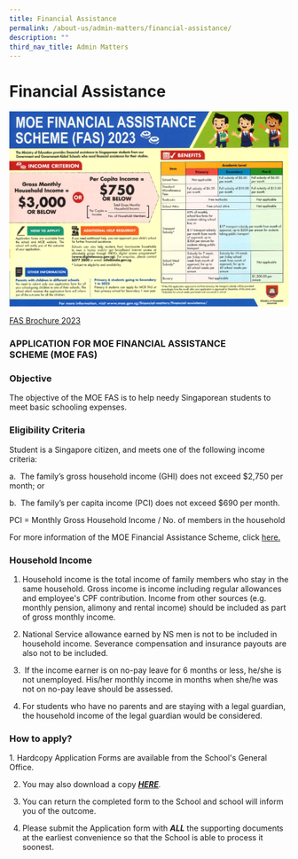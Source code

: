 ```yaml
---
title: Financial Assistance
permalink: /about-us/admin-matters/financial-assistance/
description: ""
third_nav_title: Admin Matters
---
```

# **Financial Assistance**
![](/images/FAS%20Brochure%202023.png)

[FAS Brochure 2023]()

### APPLICATION FOR MOE FINANCIAL ASSISTANCE SCHEME (MOE FAS)

### Objective  

The objective of the MOE FAS is to help needy Singaporean students to meet basic schooling expenses.  

### Eligibility Criteria

Student is a Singapore citizen, and meets one of the following income criteria:

a.  The family’s gross household income (GHI) does not exceed $2,750 per month; or

b.  The family’s per capita income (PCI) does not exceed $690 per month.  

PCI = Monthly Gross Household Income / No. of members in the household

For more information of the MOE Financial Assistance Scheme, click [here.](/files/MOE_FAS_Pamphlet_2022.pdf)

### Household Income

1.  Household income is the total income of family members who stay in the same household. Gross income is income including regular allowances and employee's CPF contribution. Income from other sources (e.g. monthly pension, alimony and rental income) should be included as part of gross monthly income.  
      
    
2.  National Service allowance earned by NS men is not to be included in household income. Severance compensation and insurance payouts are also not to be included. 
3.   If the income earner is on no-pay leave for 6 months or less, he/she is not unemployed. His/her monthly income in months when she/he was not on no-pay leave should be assessed.  
      
    
4.  For students who have no parents and are staying with a legal guardian, the household income of the legal guardian would be considered.

  

### How to apply?

1. Hardcopy Application Forms are available from the School's General Office.

2. You may also download a copy _**[HERE](/files/MOE%20FAS%20Application%20Form%202022.pdf)**._

3. You can return the completed form to the School and school will inform you of the outcome.

4. Please submit the Application form with **_ALL_** the supporting documents at the earliest convenience so that the School is able to process it soonest.
